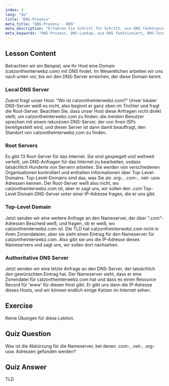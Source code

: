 ```yaml
---
index: 3
lang: "de"
title: "DNS-Prozess"
meta_title: "DNS-Prozess - DNS"
meta_description: "Erfahren Sie Schritt für Schritt, wie DNS funktioniert, von Root-Servern bis hin zu autoritativem DNS. Verstehen Sie den DNS-Lookup-Prozess für Anfänger und fortgeschrittene Benutzer."
meta_keywords: "DNS-Prozess, DNS-Lookup, wie DNS funktioniert, DNS-Tutorial, DNS für Anfänger, Linux DNS, TLD, Root-Server"
---
```


## Lesson Content

Betrachten wir ein Beispiel, wie Ihr Host eine Domain (catzontheinterwebz.com) mit DNS findet. Im Wesentlichen arbeiten wir uns nach unten vor, bis wir den DNS-Server erreichen, der diese Domain kennt.

### Local DNS Server

Zuerst fragt unser Host: "Wo ist catzontheinterwebz.com?" Unser lokaler DNS-Server weiß es nicht, also beginnt er ganz oben im Trichter und fragt die Root-Server. Beachten Sie, dass unser Host diese Anfragen nicht direkt stellt, um catzontheinterwebz.com zu finden; die meisten Benutzer sprechen mit einem rekursiven DNS-Server, der von ihren ISPs bereitgestellt wird, und dieser Server ist dann damit beauftragt, den Standort von catzontheinterwebz.com zu finden.

### Root Servers

Es gibt 13 Root-Server für das Internet. Sie sind gespiegelt und weltweit verteilt, um DNS-Anfragen für das Internet zu bearbeiten, sodass tatsächlich Hunderte von Servern arbeiten. Sie werden von verschiedenen Organisationen kontrolliert und enthalten Informationen über Top-Level-Domains. Top-Level-Domains sind das, was Sie als .org-, .com-, .net- usw. Adressen kennen. Der Root-Server weiß also nicht, wo catzontheinterwebz.com ist, aber er sagt uns, wir sollen den .com Top-Level Domain DNS-Server unter einer IP-Adresse fragen, die er uns gibt.

### Top-Level Domain

Jetzt senden wir eine weitere Anfrage an den Nameserver, der über ".com"-Adressen Bescheid weiß, und fragen, ob er weiß, wo catzontheinterwebz.com ist. Die TLD hat catzontheinterwebz.com nicht in ihren Zonendateien, aber sie sieht einen Eintrag für den Nameserver für catzontheinterwebz.com. Also gibt sie uns die IP-Adresse dieses Nameservers und sagt uns, wir sollen dort nachsehen.

### Authoritative DNS Server

Jetzt senden wir eine letzte Anfrage an den DNS-Server, der tatsächlich den gewünschten Eintrag hat. Der Nameserver sieht, dass er eine Zonendatei für catzontheinterwebz.com hat und dass es einen Resource Record für 'www' für diesen Host gibt. Er gibt uns dann die IP-Adresse dieses Hosts, und wir können endlich einige Katzen im Internet sehen.

## Exercise

Keine Übungen für diese Lektion.

## Quiz Question

Was ist die Abkürzung für die Nameserver, bei denen .com-, .net-, .org- usw. Adressen gefunden werden?

## Quiz Answer

TLD
